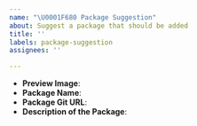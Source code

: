 ```yaml
---
name: "\U0001F680 Package Suggestion"
about: Suggest a package that should be added
title: ''
labels: package-suggestion
assignees: ''

---
```


<!--
Thank you for suggesting a package to make the FPM Repository better.
Please fill in as much of the template below as you're able.
-->

* **Preview Image**:
* **Package Name**:
* **Package Git URL**:
* **Description of the Package**:
